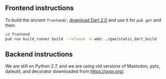 ## Frontend instructions


To build the ancient `frontend/`, [download Dart 2.0](https://dart.dev/get-dart/archive) and use it for `pub get` and then:

```sh
cd frontend
pub run build_runner build --release -o web:../gae/static_dart_build
```

## Backend instructions

We are still on Python 2.7, and we are using old versions of Mastodon, pytz, dateutil, and decorator downloaded from https://pypi.org/.
